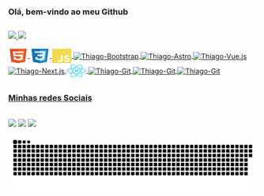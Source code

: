 ### Olá, bem-vindo ao meu Github 

##
<link rel="stylesheet" type='text/css' href="https://cdn.jsdelivr.net/gh/devicons/devicon@latest/devicon.min.css" />
<div>
  <a href="https://github.com/ThiagoDev-182">
  <img height="180em" src="https://github-readme-stats.vercel.app/api?username=Thiagobiscoito&show_icons=true&theme=react&include_all_commits=true&count_private=true"/>
  <img height="180em" src="https://github-readme-stats.vercel.app/api/top-langs/?username=Thiagobiscoito&layout=compact&langs_count=7&theme=react"/>
</div>
  
  
<div style="display: inline_block"><br>
  <img align="center" alt="Thiago-HTML" height="30" width="40" src="https://raw.githubusercontent.com/devicons/devicon/master/icons/html5/html5-original.svg">
  <img align="center" alt="Thiago-CSS" height="30" width="40" src="https://raw.githubusercontent.com/devicons/devicon/master/icons/css3/css3-original.svg">
  <img align="center" alt="Thiago-Js" height="30" width="40" src="https://raw.githubusercontent.com/devicons/devicon/master/icons/javascript/javascript-plain.svg">
  <img align="center" alt="Thiago-Bootstrap" height="30" width="40" src="https://cdn.jsdelivr.net/gh/devicons/devicon@latest/icons/bootstrap/bootstrap-original.svg"/>
  <img align="center" alt="Thiago-Astro" height="30" width="40" src="https://cdn.jsdelivr.net/gh/devicons/devicon@latest/icons/astro/astro-original.svg""/>
  <img align="center" alt="Thiago-Vue.js" height="30" width="40" src="https://cdn.jsdelivr.net/gh/devicons/devicon@latest/icons/vuejs/vuejs-original.svg"/>
  <img align="center" alt="Thiago-Next.js" height="30" width="40" src="https://cdn.jsdelivr.net/gh/devicons/devicon@latest/icons/nextjs/nextjs-original.svg"/>
  <img align="center" alt="Thiago-React" height="30" width="40" src="https://raw.githubusercontent.com/devicons/devicon/master/icons/react/react-original.svg"/>
  <img align="center" alt="Thiago-Git" height="60" width="60" src="https://cdn.jsdelivr.net/gh/devicons/devicon@latest/icons/git/git-original-wordmark.svg" />
  <img align="center" alt="Thiago-Git" height="50" width="50" src="https://cdn.jsdelivr.net/gh/devicons/devicon@latest/icons/mongodb/mongodb-original.svg" />
  <img align="center" alt="Thiago-Git" height="50" width="50" src="https://cdn.jsdelivr.net/gh/devicons/devicon@latest/icons/azuresqldatabase/azuresqldatabase-original.svg" />
          
</div>  
  
##
  
 ### Minhas redes Sociais 
<br>
<a href="https://www.linkedin.com/in/thiago-reduzino-da-costa-2369ba67" target="_blank"><img src="https://img.shields.io/badge/-LinkedIn-%230077B5?style=for-the-badge&logo=linkedin&logoColor=white" target="_blank"></a>  
<a href="https://instagram.com/thiagobiscoito182" target="_blank"><img src="https://img.shields.io/badge/-Instagram-%23E4405F?style=for-the-badge&logo=instagram&logoColor=white" target="_blank"></a>
<a href="https://www.facebook.com/thiagobiscoito182" target="_blank"><img src="https://img.shields.io/badge/Facebook-1877F2?style=for-the-badge&logo=facebook&logoColor=white"></a>

  
![Snake animation](https://github.com/Thiagobiscoito/Thiagobiscoito/blob/output/github-contribution-grid-snake.svg)

